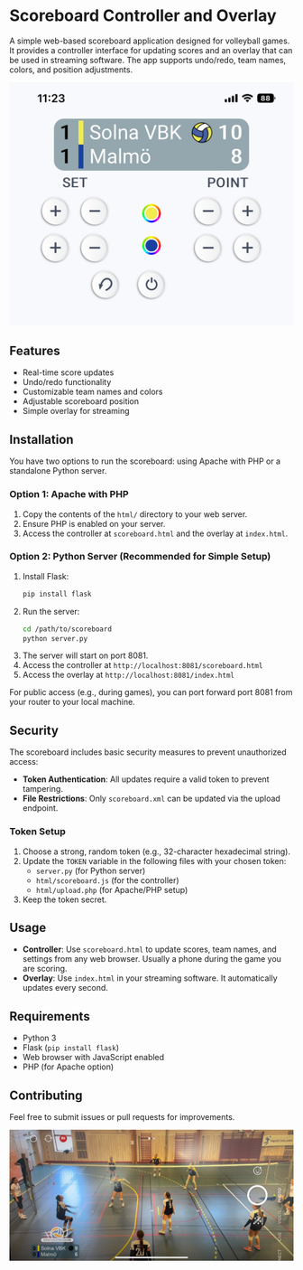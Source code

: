 # Scoreboard Controller and Overlay

A simple web-based scoreboard application designed for volleyball games. It provides a controller interface for updating scores and an overlay that can be used in streaming software. The app supports undo/redo, team names, colors, and position adjustments.

![The Controller Interface](Controller.jpg)

## Features

- Real-time score updates
- Undo/redo functionality
- Customizable team names and colors
- Adjustable scoreboard position
- Simple overlay for streaming

## Installation

You have two options to run the scoreboard: using Apache with PHP or a standalone Python server.

### Option 1: Apache with PHP

1. Copy the contents of the `html/` directory to your web server.
2. Ensure PHP is enabled on your server.
3. Access the controller at `scoreboard.html` and the overlay at `index.html`.

### Option 2: Python Server (Recommended for Simple Setup)

1. Install Flask:
   ```bash
   pip install flask
   ```
2. Run the server:
   ```bash
   cd /path/to/scoreboard
   python server.py
   ```
3. The server will start on port 8081.
4. Access the controller at `http://localhost:8081/scoreboard.html`
5. Access the overlay at `http://localhost:8081/index.html`

For public access (e.g., during games), you can port forward port 8081 from your router to your local machine.

## Security

The scoreboard includes basic security measures to prevent unauthorized access:

- **Token Authentication**: All updates require a valid token to prevent tampering.
- **File Restrictions**: Only `scoreboard.xml` can be updated via the upload endpoint.

### Token Setup

1. Choose a strong, random token (e.g., 32-character hexadecimal string).
2. Update the `TOKEN` variable in the following files with your chosen token:
   - `server.py` (for Python server)
   - `html/scoreboard.js` (for the controller)
   - `html/upload.php` (for Apache/PHP setup)
3. Keep the token secret. 

## Usage

- **Controller**: Use `scoreboard.html` to update scores, team names, and settings from any web browser. Usually a phone during the game you are scoring.
- **Overlay**: Use `index.html` in your streaming software. It automatically updates every second.

## Requirements

- Python 3
- Flask (`pip install flask`)
- Web browser with JavaScript enabled
- PHP (for Apache option)

## Contributing

Feel free to submit issues or pull requests for improvements.

![Example Overlay](PrismLive.png)
